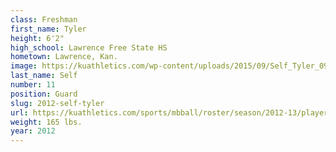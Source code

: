 ```yaml
---
class: Freshman
first_name: Tyler
height: 6'2"
high_school: Lawrence Free State HS
hometown: Lawrence, Kan.
image: https://kuathletics.com/wp-content/uploads/2015/09/Self_Tyler_09152015.jpg
last_name: Self
number: 11
position: Guard
slug: 2012-self-tyler
url: https://kuathletics.com/sports/mbball/roster/season/2012-13/player/tyler-self/
weight: 165 lbs.
year: 2012
---
```

